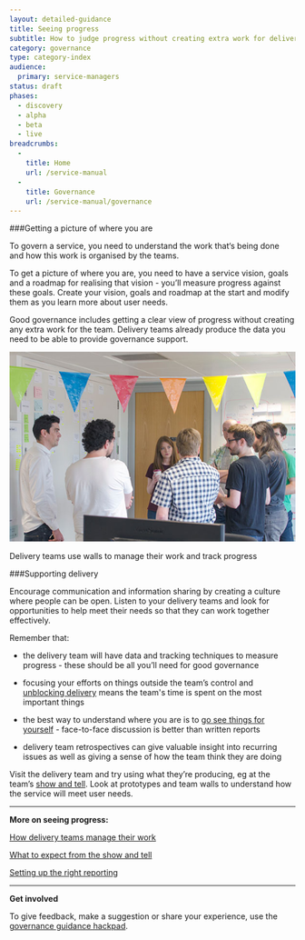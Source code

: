 ```yaml
---
layout: detailed-guidance
title: Seeing progress
subtitle: How to judge progress without creating extra work for delivery teams
category: governance
type: category-index
audience:
  primary: service-managers
status: draft
phases:
  - discovery
  - alpha
  - beta
  - live
breadcrumbs:
  -
    title: Home
    url: /service-manual
  -
    title: Governance
    url: /service-manual/governance
---
```



###Getting a picture of where you are

To govern a service, you need to understand the work that‘s being done and how this work is organised by the teams.

To get a picture of where you are, you need to have a service vision, goals and a roadmap for realising that vision - you’ll measure progress against these goals. Create your vision, goals and roadmap at the start and modify them as you learn more about user needs.

Good governance includes getting a clear view of progress without creating any extra work for the team. Delivery teams already produce the data you need to be able to provide governance support. 

<img src="/service-manual/assets/images/governance/team-around-wall.jpg" alt="Delivery teams use walls to manage their work and track progress"/>

Delivery teams use walls to manage their work and track progress

###Supporting delivery

Encourage communication and information sharing by creating a culture where people can be open. Listen to your delivery teams and look for opportunities to help meet their needs so that they can work together effectively.

Remember that:

+ the delivery team will have data and tracking techniques to measure progress - these should be all you’ll need for good governance

+ focusing your efforts on things outside the team’s control and [unblocking delivery](/service-manual/governance/governance-principles#dont-slow-down-delivery) means the team's time is spent on the most important things

+ the best way to understand where you are is to [go see things for yourself](/service-manual/governance/governance-principles#go-see-for-yourself) - face-to-face discussion is better than written reports

+ delivery team retrospectives can give valuable insight into recurring issues as well as giving a sense of how the team think they are doing

Visit the delivery team and try using what they’re producing, eg at the team’s [show and tell](/service-manual/governance/what-to-expect-from-the-show-and-tell). Look at prototypes and team walls to understand how the service will meet user needs.

<hr>

**More on seeing progress:**

[How delivery teams manage their work](/service-manual/governance/how-delivery-teams-manage-their-work)

[What to expect from the show and tell](/service-manual/governance/what-to-expect-from-the-show-and-tell)

[Setting up the right reporting](/service-manual/governance/setting-up-the-right-reporting)

<hr>

**Get involved**

To give feedback, make a suggestion or share your experience, use the [governance guidance hackpad](https://gds-governance-guidance.hackpad.com/Seeing-progress-h6bB6pSDJDV).
